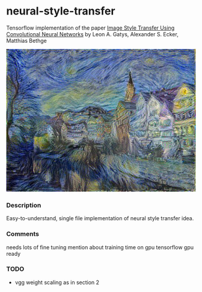 # neural-style-transfer
Tensorflow implementation of the paper [Image Style Transfer Using Convolutional Neural Networks](http://www.cv-foundation.org/openaccess/content_cvpr_2016/papers/Gatys_Image_Style_Transfer_CVPR_2016_paper.pdf) by Leon A. Gatys, Alexander S. Ecker, Matthias Bethge

![masterpiece](./images/my_creations/3march1e-4fulladam.jpg)

### Description
Easy-to-understand, single file implementation of neural style transfer idea.



### Comments
needs lots of fine tuning
mention about training time on gpu
tensorflow gpu ready

### TODO
- vgg weight scaling as in section 2
